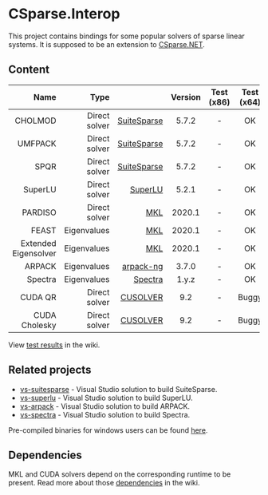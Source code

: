 # CSparse.Interop

This project contains bindings for some popular solvers of sparse linear systems. It is supposed to be an extension to [CSparse.NET](https://github.com/wo80/CSparse.NET).

## Content

| Name      | Type |          | Version | Test (x86)  | Test (x64) |
|----------:|-----:|---------:|:-------:|:-----------:|:----------:|
| CHOLMOD | Direct solver | [SuiteSparse](http://faculty.cse.tamu.edu/davis/suitesparse.html) | 5.7.2 | - | OK |
| UMFPACK | Direct solver | [SuiteSparse](http://faculty.cse.tamu.edu/davis/suitesparse.html) | 5.7.2 | - | OK |
| SPQR    | Direct solver | [SuiteSparse](http://faculty.cse.tamu.edu/davis/suitesparse.html) | 5.7.2 | - | OK |
| SuperLU | Direct solver | [SuperLU](http://crd-legacy.lbl.gov/~xiaoye/SuperLU/) | 5.2.1 | - | OK |
| PARDISO | Direct solver | [MKL](https://software.intel.com/en-us/mkl-developer-reference-c-intel-mkl-pardiso-parallel-direct-sparse-solver-interface) | 2020.1 | - | OK |
| FEAST   | Eigenvalues   | [MKL](https://software.intel.com/en-us/mkl-developer-reference-c-the-feast-algorithm) | 2020.1 | - | OK |
| Extended Eigensolver | Eigenvalues   | [MKL](https://software.intel.com/en-us/mkl-developer-reference-c-extended-eigensolver-interfaces-for-extremal-eigenvalues/singular-values) | 2020.1 | - | OK |
| ARPACK  | Eigenvalues   | [arpack-ng](https://github.com/opencollab/arpack-ng) | 3.7.0 | - | OK |
| Spectra  | Eigenvalues   | [Spectra](https://github.com/yixuan/spectra) | 1.y.z | - | OK |
| CUDA QR       | Direct solver | [CUSOLVER](https://developer.nvidia.com/cusolver) | 9.2 | - | Buggy |
| CUDA Cholesky | Direct solver | [CUSOLVER](https://developer.nvidia.com/cusolver) | 9.2 | - | Buggy |

View [test results](https://github.com/wo80/csparse-interop/wiki/Test-Results) in the wiki.

## Related projects

* [vs-suitesparse](https://github.com/wo80/vs-suitesparse/) - Visual Studio solution to build SuiteSparse.
* [vs-superlu](https://github.com/wo80/vs-superlu/) - Visual Studio solution to build SuperLU.
* [vs-arpack](https://github.com/wo80/vs-arpack/) - Visual Studio solution to build ARPACK.
* [vs-spectra](https://github.com/wo80/vs-spectra/) - Visual Studio solution to build Spectra.

Pre-compiled binaries for windows users can be found [here](http://wo80.bplaced.net/math/packages.html).

## Dependencies

MKL and CUDA solvers depend on the corresponding runtime to be present. Read more about those [dependencies](https://github.com/wo80/csparse-interop/wiki/Dependencies) in the wiki.
